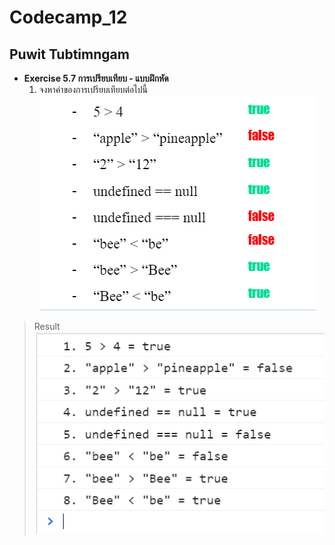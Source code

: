 # Codecamp_12

 ## Puwit Tubtimngam  
 * **Exercise 5.7 การเปรียบเทียบ - แบบฝึกหัด**
   1. จงหาค่าของการเปรียบเทียบต่อไปนี้ 
   ![](Capture.PNG)
> Result ![](Capture-2.PNG)